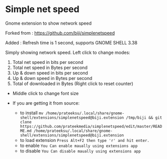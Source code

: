 # Simple net speed 
Gnome extension to show network speed

Forked from : https://github.com/biji/simplenetspeed

Added : Refresh time is 1 second, supports GNOME SHELL 3.38

Simply showing network speed. Left click to change modes:

1. Total net speed in bits per second
1. Total net speed in Bytes per second
1. Up & down speed in bits per second
1. Up & down speed in Bytes per second
1. Total of downloaded in Bytes (Right click to reset counter)

* Middle click to change font size

* If you are getting it from source:
    - to install
    ```mv /home/prateeksu/.local/share/gnome-shell/extensions/simplenetspeed@biji.extension /tmp/biji && git clone https://github.com/prateekmedia/simplenetspeed/edit/master/README.md /home/prateeksu/.local/share/gnome-shell/extensions/simplenetspeed@biji.extension```
    - to load extension
    ```Press Alt+F2 then type 'r' and hit enter.```
    - to enable
    ```You Can enable maually using extensions app```
    - to disable
    ```You Can disable maually using extensions app```
